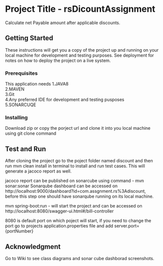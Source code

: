# Project Title - rsDicountAssignment
  
Calculate net Payable amount after applicable discounts.

## Getting Started

These instructions will get you a copy of the project up and running on your local machine for development and testing purposes. See deployment for notes on how to deploy the project on a live system.

### Prerequisites

This application needs
1.JAVA8 <br/>
2.MAVEN <br/>
3.Git <br/>
4.Any preferred IDE for development and testing pusposes <br/>
5.SONARCUQE

### Installing

Download zip or copy the porject url and clone it into you local machine using git clone command


## Test and Run

After cloning the project go to the poject folder named discount and then run mvn clean install in terminal to install and run test cases. This will generate a jacoco report as well.

jacoco report can be published on sonarcube using command - mvn sonar:sonar
Sonarqube dashboard can be accessed on http://localhost:9000/dashboard?id=com.assgnment.rs%3Adiscount, before this step one should have sonarqube running on its local machine.

mvn spring-boot:run - will start the project and can be accessed on http://localhost:8080/swagger-ui.html#/bill-controller

8080 is default port on which poject will start, if you need to change the port go to projects application.properties file and add server.port={portNumber}

## Acknowledgment
Go to Wiki to see class diagrams and sonar cube dashborad screenshots.

